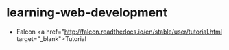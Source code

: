 # learning-web-development

* Falcon <a href="http://falcon.readthedocs.io/en/stable/user/tutorial.html target="_blank">Tutorial</a>  
